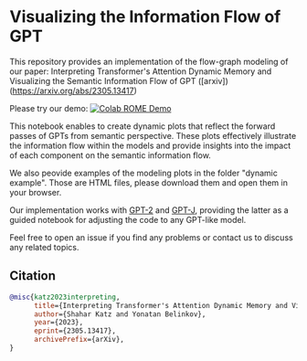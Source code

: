 # Visualizing the Information Flow of GPT

This repository provides an implementation of the flow-graph modeling of our paper: Interpreting Transformer's Attention Dynamic Memory and Visualizing the Semantic Information Flow of GPT ([arxiv])(https://arxiv.org/abs/2305.13417)


Please try our demo: [![Colab ROME Demo](https://colab.research.google.com/assets/colab-badge.svg)](https://colab.research.google.com/drive/1lsdlesXaEsVYwvcJWJac6jcxSr69gKcM?usp=sharing) 

This notebook enables to create dynamic plots that reflect the forward passes of GPTs from semantic perspective. These plots effectively illustrate the information flow within the models and provide insights into the impact of each component on the semantic information flow.


We also peovide examples of the modeling plots in the folder "dynamic example". Those are HTML files, please download them and open them in your browser.

Our implementation works with [GPT-2](https://github.com/shacharKZ/Visualizing-the-Information-Flow-of-GPT/blob/main/visual_nets_GPT_2.ipynb) and [GPT-J](https://github.com/shacharKZ/Visualizing-the-Information-Flow-of-GPT/blob/main/visual_nets_guided_with_GPT_J.ipynb), providing the latter as a guided notebook for adjusting the code to any GPT-like model.

Feel free to open an issue if you find any problems or contact us to discuss any related topics.


## Citation
```bibtex
@misc{katz2023interpreting,
      title={Interpreting Transformer's Attention Dynamic Memory and Visualizing the Semantic Information Flow of GPT}, 
      author={Shahar Katz and Yonatan Belinkov},
      year={2023},
      eprint={2305.13417},
      archivePrefix={arXiv},
}
```
